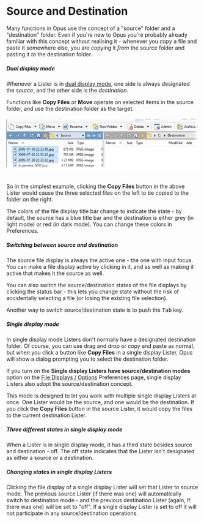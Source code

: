 # Source and Destination

Many functions in Opus use the concept of a "source" folder and a "destination" folder. Even if you're new to Opus you're probably already familiar with this concept without realising it - whenever you copy a file and paste it somewhere else, you are copying it *from* the source folder and pasting it *to* the destination folder.

##### Dual display mode

Whenever a Lister is in [dual display mode](the_lister/dual_display/README.md), one side is always designated the *source*, and the other side is the *destination*.

Functions like **Copy Files** or **Move** operate on selected items in the source folder, and use the destination folder as the target.

![](/Manual/images/media/13/sourcexdest_1.png) 

So in the simplest example, clicking the **Copy Files** button in the above Lister would cause the three selected files on the left to be copied to the folder on the right.

The colors of the file display title bar change to indicate the state - by default, the source has a blue title bar and the destination is either grey (in light mode) or red (in dark mode). You can change these colors in Preferences.

##### Switching between source and destination

The source file display is always the active one - the one with input focus. You can make a file display active by clicking in it, and as well as making it active that makes it the source as well.

You can also switch the source/destination states of the file displays by clicking the status bar - this lets you change state without the risk of accidentally selecting a file (or losing the existing file selection).

Another way to switch source/destination state is to push the <kbd>Tab</kbd> key.

##### Single display mode

In single display mode Listers don't normally have a designated destination folder. Of course, you can use drag and drop or copy and paste as normal, but when you click a button like **Copy Files** in a single display Lister, Opus will show a dialog prompting you to select the destination folder.

If you turn on the **Single display Listers have source/destination modes** option on the [File Displays / Options](/Manual/preferences/preferences_categories/file_displays/options/README.md) Preferences page, single display Listers also adopt the source/destination concept.

This mode is designed to let you work with multiple single display Listers at once. One Lister would be the source, and one would be the destination. If you click the **Copy Files** button in the source Lister, it would copy the files to the current destination Lister.

##### Three different states in single display mode

When a Lister is in single display mode, it has a third state besides source and destination - off. The off state indicates that the Lister isn't designated as either a source or a destination.

##### Changing states in single display Listers

Clicking the file display of a single display Lister will set that Lister to source mode. The previous source Lister (if there was one) will automatically switch to destination mode - and the previous destination Lister (again, if there was one) will be set to "off". If a single display Lister is set to off it will not participate in any source/destination operations.

